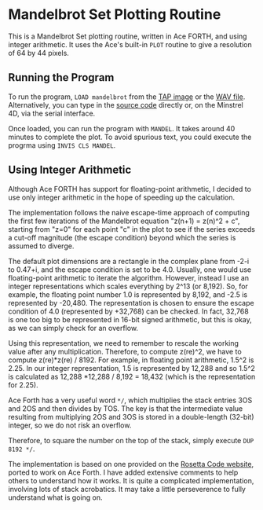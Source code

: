 # Mandelbrot Set Plotting Routine 

This is a Mandelbrot Set plotting routine, written in Ace FORTH, and using integer arithmetic. It uses the Ace's built-in `PLOT` routine to give a resolution of 64 by 44 pixels.

## Running the Program

To run the program, `LOAD mandelbrot` from the [TAP image](mandelbrot.tap) or the [WAV file](mandelbrot.wav). Alternatively, you can type in the [source code](mandelbrot.fs) directly or, on the Minstrel 4D, via the serial interface.

Once loaded, you can run the program with `MANDEL`. It takes around 40 minutes to complete the plot. To avoid spurious text, you could execute the progrma using `INVIS CLS MANDEL`.

## Using Integer Arithmetic

Although Ace FORTH has support for floating-point arithmetic, I decided to use only integer arithmetic in the hope of speeding up the calculation.

The implementation follows the naive escape-time approach of computing the first few iterations of the Mandelbrot equation "z(n+1) = z(n)^2 + c", starting from "z=0" for each point "c" in the plot to see if the series exceeds a cut-off magnitude (the escape condition) beyond which the series is assumed to diverge.

The default plot dimensions are a rectangle in the complex plane from -2-i to 0.47+i, and the escape condition is set to be 4.0. Usually, one would use floating-point arithmetic to iterate the algorithm. However, instead I use an integer representations which scales everything by 2^13 (or 8,192). So, for example, the floating point number 1.0 is represented by 8,192, and -2.5 is represented by -20,480. The representation is chosen to ensure the escape condition of 4.0 (represented by +32,768) can be checked. In fact, 32,768 is one too big to be represented in 16-bit signed arithmetic, but this is okay, as we can simply check for an overflow.

Using this representation, we need to remember to rescale the working value after any multiplication. Therefore, to compute z(re)^2, we have to compute z(re)*z(re) / 8192. For example, in floating point arithmetic, 1.5^2 is 2.25. In our integer representation, 1.5 is represented by 12,288 and so 1.5^2 is calculated as 12,288 *12,288 / 8,192 = 18,432 (which is the representation for 2.25).

Ace Forth has a very useful word `*/`, which multiplies the stack entries 3OS and 2OS and then divides by TOS. The key is that the intermediate value resulting from multiplying 2OS and 3OS is stored in a double-length (32-bit) integer, so we do not risk an overflow.

Therefore, to square the number on the top of the stack, simply execute `DUP 8192 */`.

The implementation is based on one provided on the [Rosetta Code website](https://rosettacode.org/wiki/Mandelbrot_set#Forth), ported to work on Ace Forth. I have added extensive comments to help others to understand how it works. It is quite a complicated implementation, involving lots of stack acrobatics. It may take a little perseverence to fully understand what is going on.

